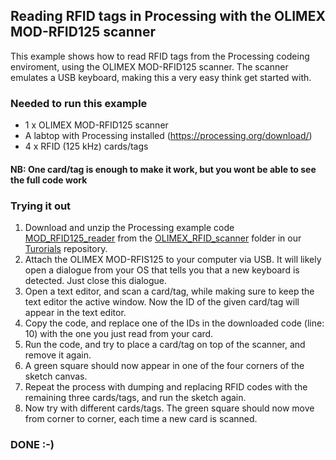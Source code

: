 ## Reading RFID tags in Processing with the OLIMEX MOD-RFID125 scanner
This example shows how to read RFID tags from the Processing codeing enviroment, using the OLIMEX MOD-RFID125 scanner. The scanner emulates a USB keyboard, making this a very easy think get started with.

### Needed to run this example
- 1 x OLIMEX MOD-RFID125 scanner
- A labtop with Processing installed (https://processing.org/download/)
- 4 x RFID (125 kHz) cards/tags

#### NB: One card/tag is enough to make it work, but you wont be able to see the full code work

### Trying it out
1) Download and unzip the Processing example code [MOD_RFID125_reader](https://github.com/airlabitu/Tutorials/tree/master/OLIMEX_RFID_scanner%20/MOD_RFID125_reader) from the [OLIMEX_RFID_scanner](https://github.com/airlabitu/Tutorials/tree/master/OLIMEX_RFID_scanner%20) folder in our [Turorials](https://github.com/airlabitu/Tutorials) repository.
2) Attach the OLIMEX MOD-RFIS125 to your computer via USB. It will likely open a dialogue from your OS that tells you that a new keyboard is detected. Just close this dialogue.
3) Open a text editor, and scan a card/tag, while making sure to keep the text editor the active window. Now the ID of the given card/tag will appear in the text editor. 
4) Copy the code, and replace one of the IDs in the downloaded code (line: 10) with the one you just read from your card.
5) Run the code, and try to place a card/tag on top of the scanner, and remove it again.
6) A green square should now appear in one of the four corners of the sketch canvas.
7) Repeat the process with dumping and replacing RFID codes with the remaining three cards/tags, and run the sketch again.
8) Now try with different cards/tags. The green square should now move from corner to corner, each time a new card is scanned.

### DONE :-)